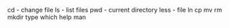 cd - change file
ls - list files
pwd - current directory
less - 
file
ln
cp
mv
rm
mkdir
type
which
help
man
